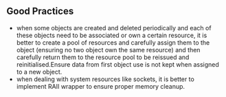## Good Practices

* when some objects are created and deleted periodically and each of these objects need to be associated or own a certain resource, it is better to create a pool of resources and carefully assign them to the object (ensuring no two object own the same resource) and then carefully return them to the resource pool to be reissued and reinitialised.Ensure data from first object use is not kept when assigned to a new object.
* when dealing with system resources like sockets, it is better to implement RAII wrapper to ensure proper memory cleanup.
